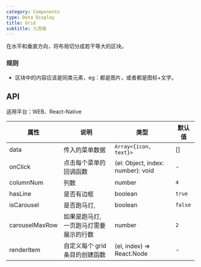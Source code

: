 ```yaml
---
category: Components
type: Data Display
title: Grid
subtitle: 九宫格
---
```


在水平和垂直方向，将布局切分成若干等大的区块。

### 规则
- 区块中的内容应该是同类元素，eg：都是图片，或者都是图标+文字。


## API

适用平台：WEB、React-Native

属性 | 说明 | 类型 | 默认值
----|-----|------|------
| data    |    传入的菜单数据     | `Array<{icon, text}>`  | [] |
| onClick    |   点击每个菜单的回调函数   | (el: Object, index: number): void  | - |
| columnNum    |   列数     | number  |  `4` |
| hasLine    |   是否有边框     | boolean  |  `true` |
| isCarousel    |   是否跑马灯,     | boolean  | `false` |
| carouselMaxRow    |   如果是跑马灯, 一页跑马灯需要展示的行数   | number  | `2` |
| renderItem    |   自定义每个 grid 条目的创建函数   | (el, index) => React.Node  | - |
